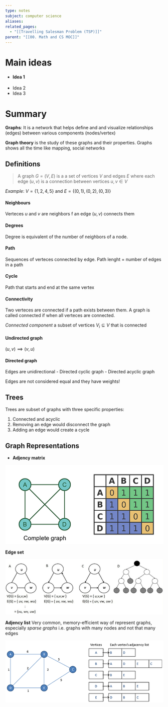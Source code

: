 ```yaml
---
type: notes
subject: computer science
aliases: 
related_pages:
  - "[[Travelling Salesman Problem (TSP)]]"
parent: "[[00. Math and CS MOC]]"
---
```

# Main ideas
- #### Idea 1
- Idea 2
- Idea 3

# Summary
**Graphs**: It is a network that helps define and and visualize relationships (edges) between various components (nodes/vertex)

**Graph theory** is the study of these graphs and their properties. Graphs shows all the time like mapping, social networks

## Definitions

>  A graph $G = (V, E)$ is a a set of vertices $V$ and edges $E$ where each edge $(u, v)$ is a connection between vertices $u, v \in V$ 

*Example*: $V = \{1, 2, 4, 5 \}$ and $E = \{ (0, 1), (0, 2), (0, 3)\}$
#### **Neighbours**
Verteces $u$ and $v$ are neighbors f an edge $(u, v)$ connects them 
#### **Degrees**
Degree is equivalent of the number of neighbors of a node. 
#### **Path**
Sequences of verteces connected by edge. Path lenght = number of edges in a path
#### **Cycle**
Path that starts and end at the same vertex
#### **Connectivity**
Two verteces are connected if a path exists between them. A graph is called connected if when all verteces are connected.

*Connected component* a subset of vertices $V_i \subseteq V$ that is connected
#### **Undirected graph**
$(u, v) \implies (v, u)$
#### **Directed graph**
Edges are unidirectional
	- Directed cyclic graph
	- Directed acyclic graph

Edges are not considered equal and they have weights!
## Trees
Trees are subset of graphs with three specific properties:
1. Connected and acyclic
2. Removing an edge would disconnect the graph
3. Adding an edge would create a cycle
## Graph Representations
- **Adjency matrix**

![complete-matrix.png](assets/complete-matrix.png)

**Edge set**

![A-graph-G-is-described-by-a-vertex-set-VG-and-an-edge-set-EG-A-A-simple.jpg](assets/A-graph-G-is-described-by-a-vertex-set-VG-and-an-edge-set-EG-A-A-simple.jpg)

**Adjency list**
Very common, memory-efficient way of represent graphs, especially *sparse graphs* i.e. graphs with many nodes and not that many edges


![adjacency_list.png](assets/adjacency_list.png)

